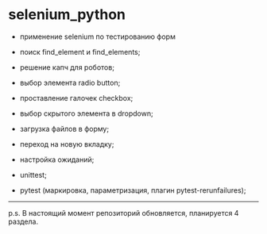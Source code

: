 # selenium_python

- применение selenium по тестированию форм

- поиск find_element и find_elements;
- решение капч для роботов;
- выбор элемента radio button;
- проставление галочек checkbox;
- выбор скрытого элемента в dropdown;
- загрузка файлов в форму; 
- переход на новую вкладку;
- настройка ожиданий;


- unittest;
- pytest (маркировка, параметризация, плагин pytest-rerunfailures);


---
p.s. В настоящий момент репозиторий обновляется, планируется 4 раздела.